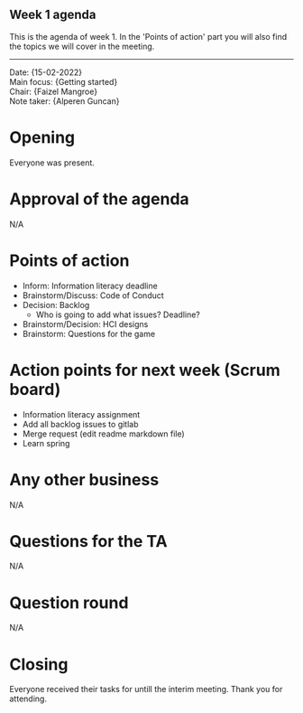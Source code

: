 ## Week 1 agenda

This is the agenda of week 1.
In the 'Points of action' part you will also find the topics we will cover in the meeting. 

---

Date:           {15-02-2022}\
Main focus:     {Getting started}\
Chair:          {Faizel Mangroe}\
Note taker:     {Alperen Guncan}


# Opening
Everyone was present.

# Approval of the agenda
N/A

# Points of action
 - Inform: Information literacy deadline
 - Brainstorm/Discuss: Code of Conduct
 - Decision: Backlog
     - Who is going to add what issues? Deadline?
 - Brainstorm/Decision: HCI designs
 - Brainstorm: Questions for the game

# Action points for next week (Scrum board)
 - Information literacy assignment
 - Add all backlog issues to gitlab
 - Merge request (edit readme markdown file)
 - Learn spring

# Any other business
N/A

# Questions for the TA
N/A

# Question round
N/A

# Closing
Everyone received their tasks for untill the interim meeting. Thank you for attending.
